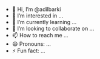 - 👋 Hi, I’m @adilbarki
- 👀 I’m interested in ...
- 🌱 I’m currently learning ...
- 💞️ I’m looking to collaborate on ...
- 📫 How to reach me ...
- 😄 Pronouns: ...
- ⚡ Fun fact: ...

<!---
adilbarki/adilbarki is a ✨ special ✨ repository because its `README.md` (this file) appears on your GitHub profile.
You can click the Preview link to take a look at your changes.
--->
